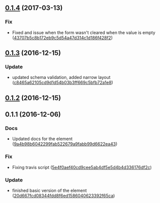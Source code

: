 <a name="0.1.4"></a>
## [0.1.4](https://github.com/advanced-rest-client/body-json-editor/compare/0.1.3...v0.1.4) (2017-03-13)


### Fix

* Fixed and issue when the form wasn't cleared when the value is empty ([43707b5c8b172eb9c5d54a47d314c1d186f428f2](https://github.com/advanced-rest-client/body-json-editor/commit/43707b5c8b172eb9c5d54a47d314c1d186f428f2))



<a name="0.1.3"></a>
## [0.1.3](https://github.com/advanced-rest-client/body-json-editor/compare/0.1.2...v0.1.3) (2016-12-15)


### Update

* updated schema validation, added narrow layout ([c8465a62105cd9d1d54b03b3ff669c5bfb72a1e8](https://github.com/advanced-rest-client/body-json-editor/commit/c8465a62105cd9d1d54b03b3ff669c5bfb72a1e8))



<a name="0.1.2"></a>
## [0.1.2](https://github.com/advanced-rest-client/body-json-editor/compare/0.1.1...v0.1.2) (2016-12-15)




<a name="0.1.1"></a>
## 0.1.1 (2016-12-06)


### Docs

* Updated docs for the element ([9a4b98b6042299fab522679a9fabb99d6622ea43](https://github.com/advanced-rest-client/body-json-editor/commit/9a4b98b6042299fab522679a9fabb99d6622ea43))

### Fix

* Fixing travis script ([5e4f0aef40cd9cee5ab4df5e5d4b4d336176df2c](https://github.com/advanced-rest-client/body-json-editor/commit/5e4f0aef40cd9cee5ab4df5e5d4b4d336176df2c))

### Update

* finished basic version of the element ([20d667fcd08344fdd8f6ed1586040623392f65ca](https://github.com/advanced-rest-client/body-json-editor/commit/20d667fcd08344fdd8f6ed1586040623392f65ca))



